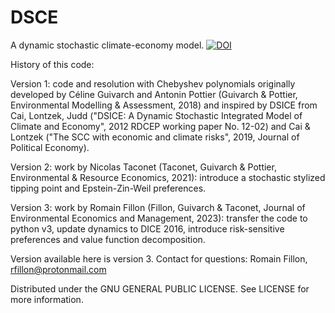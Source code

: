 # DSCE
A dynamic stochastic climate-economy model.
[![DOI](https://zenodo.org/badge/672870601.svg)](https://zenodo.org/badge/latestdoi/672870601)


History of this code:

Version 1: code and resolution with Chebyshev polynomials originally developed by Céline Guivarch and Antonin Pottier (Guivarch & Pottier, Environmental Modelling & Assessment, 2018) and inspired by DSICE from Cai, Lontzek, Judd ("DSICE: A Dynamic Stochastic Integrated Model of Climate and Economy", 2012 RDCEP working paper No. 12-02) and Cai & Lontzek ("The SCC with economic and climate risks", 2019, Journal of Political Economy).

Version 2: work by Nicolas Taconet (Taconet, Guivarch & Pottier, Environmental & Resource Economics, 2021): introduce a stochastic stylized tipping point and Epstein-Zin-Weil preferences.

Version 3: work by Romain Fillon (Fillon, Guivarch & Taconet, Journal of Environmental Economics and Management, 2023): transfer the code to python v3, update dynamics to DICE 2016, introduce risk-sensitive preferences and value function decomposition.

Version available here is version 3.
Contact for questions: Romain Fillon, rfillon@protonmail.com


Distributed under the GNU GENERAL PUBLIC LICENSE. See LICENSE for more information.
